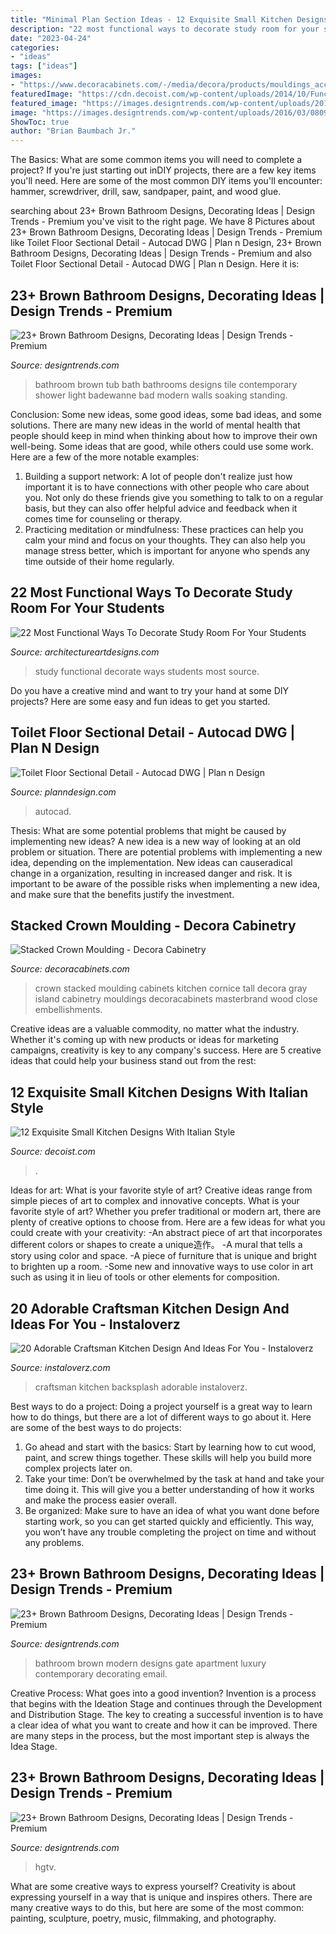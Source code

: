 ```yaml
---
title: "Minimal Plan Section Ideas - 12 Exquisite Small Kitchen Designs With Italian Style"
description: "22 most functional ways to decorate study room for your students"
date: "2023-04-24"
categories:
- "ideas"
tags: ["ideas"]
images:
- "https://www.decoracabinets.com/-/media/decora/products/mouldings_accents/stacked_crown_moulding.jpg"
featuredImage: "https://cdn.decoist.com/wp-content/uploads/2014/10/Functional-and-smart-small-modern-kitchen.jpg"
featured_image: "https://images.designtrends.com/wp-content/uploads/2016/03/08094948/Modern-brown-bathroom-design.jpg"
image: "https://images.designtrends.com/wp-content/uploads/2016/03/08094948/Modern-brown-bathroom-design.jpg"
ShowToc: true
author: "Brian Baumbach Jr."
---
```



The Basics: What are some common items you will need to complete a project?
If you're just starting out inDIY projects, there are a few key items you'll need. Here are some of the most common DIY items you'll encounter: hammer, screwdriver, drill, saw, sandpaper, paint, and wood glue.

	

		
searching about 23+ Brown Bathroom Designs, Decorating Ideas | Design Trends - Premium you've visit to the right page. We have 8 Pictures about 23+ Brown Bathroom Designs, Decorating Ideas | Design Trends - Premium like Toilet Floor Sectional Detail - Autocad DWG | Plan n Design, 23+ Brown Bathroom Designs, Decorating Ideas | Design Trends - Premium and also Toilet Floor Sectional Detail - Autocad DWG | Plan n Design. Here it is:
		
    
## 23+ Brown Bathroom Designs, Decorating Ideas | Design Trends - Premium

<img loading=lazy src="https://images.designtrends.com/wp-content/uploads/2016/03/08095124/Brown-bathroom-with-white-bath-tub.jpg" onerror="this.onerror=null;this.src='https://tse3.mm.bing.net/th?id=OIP.RpkfVBMLyN7vKU5ZEWsZdAHaJ4&amp;pid=15.1';" alt="23+ Brown Bathroom Designs, Decorating Ideas | Design Trends - Premium">

_Source: designtrends.com_

>bathroom brown tub bath bathrooms designs tile contemporary shower light badewanne bad modern walls soaking standing. 

	

Conclusion: Some new ideas, some good ideas, some bad ideas, and some solutions.
There are many new ideas in the world of mental health that people should keep in mind when thinking about how to improve their own well-being. Some ideas that are good, while others could use some work. Here are a few of the more notable examples: 
1) Building a support network: A lot of people don't realize just how important it is to have connections with other people who care about you. Not only do these friends give you something to talk to on a regular basis, but they can also offer helpful advice and feedback when it comes time for counseling or therapy. 
2) Practicing meditation or mindfulness: These practices can help you calm your mind and focus on your thoughts. They can also help you manage stress better, which is important for anyone who spends any time outside of their home regularly.

    
## 22 Most Functional Ways To Decorate Study Room For Your Students

<img loading=lazy src="http://www.architectureartdesigns.com/wp-content/uploads/2016/05/4-33.jpg" onerror="this.onerror=null;this.src='https://tse3.mm.bing.net/th?id=OIP.1dfzIR3RxcSAdQh7M84icAHaLI&amp;pid=15.1';" alt="22 Most Functional Ways To Decorate Study Room For Your Students">

_Source: architectureartdesigns.com_

>study functional decorate ways students most source. 

	

Do you have a creative mind and want to try your hand at some DIY projects? Here are some easy and fun ideas to get you started.

    
## Toilet Floor Sectional Detail - Autocad DWG | Plan N Design

<img loading=lazy src="http://www.planndesign.com/sites/default/files/styles/1200x620/public/dwgs/2017/06/08/image1_24.jpg?itok=CA17rsHi" onerror="this.onerror=null;this.src='https://tse3.mm.bing.net/th?id=OIP.rmTKL65DEtrw4XgD_8QF6gHaD0&amp;pid=15.1';" alt="Toilet Floor Sectional Detail - Autocad DWG | Plan n Design">

_Source: planndesign.com_

>autocad. 

	

Thesis: What are some potential problems that might be caused by implementing new ideas?
A new idea is a new way of looking at an old problem or situation. There are potential problems with implementing a new idea, depending on the implementation. New ideas can causeradical change in a organization, resulting in increased danger and risk. It is important to be aware of the possible risks when implementing a new idea, and make sure that the benefits justify the investment.

    
## Stacked Crown Moulding - Decora Cabinetry

<img loading=lazy src="https://www.decoracabinets.com/-/media/decora/products/mouldings_accents/stacked_crown_moulding.jpg" onerror="this.onerror=null;this.src='https://tse3.mm.bing.net/th?id=OIP.a7zdUGdKM6S-nYZHmDNorAHaLH&amp;pid=15.1';" alt="Stacked Crown Moulding - Decora Cabinetry">

_Source: decoracabinets.com_

>crown stacked moulding cabinets kitchen cornice tall decora gray island cabinetry mouldings decoracabinets masterbrand wood close embellishments. 

	

Creative ideas are a valuable commodity, no matter what the industry. Whether it's coming up with new products or ideas for marketing campaigns, creativity is key to any company's success. Here are 5 creative ideas that could help your business stand out from the rest: 

    
## 12 Exquisite Small Kitchen Designs With Italian Style

<img loading=lazy src="https://cdn.decoist.com/wp-content/uploads/2014/10/Functional-and-smart-small-modern-kitchen.jpg" onerror="this.onerror=null;this.src='https://tse4.mm.bing.net/th?id=OIP.TVPSbOw9AZ5O6PMwTuVHGgHaEK&amp;pid=15.1';" alt="12 Exquisite Small Kitchen Designs With Italian Style">

_Source: decoist.com_

>. 

	

Ideas for art: What is your favorite style of art?
Creative ideas range from simple pieces of art to complex and innovative concepts. What is your favorite style of art? Whether you prefer traditional or modern art, there are plenty of creative options to choose from. Here are a few ideas for what you could create with your creativity: 
-An abstract piece of art that incorporates different colors or shapes to create a unique造作。
-A mural that tells a story using color and space.
-A piece of furniture that is unique and bright to brighten up a room.
-Some new and innovative ways to use color in art such as using it in lieu of tools or other elements for composition.

    
## 20 Adorable Craftsman Kitchen Design And Ideas For You - Instaloverz

<img loading=lazy src="http://www.instaloverz.com/wp-content/uploads/2017/04/5-Craftsman-Kitchen-Backsplash-Ideas.jpg" onerror="this.onerror=null;this.src='https://tse1.mm.bing.net/th?id=OIP.A3jic2UqVvcerNzDcoRPwwHaJP&amp;pid=15.1';" alt="20 Adorable Craftsman Kitchen Design And Ideas For You - Instaloverz">

_Source: instaloverz.com_

>craftsman kitchen backsplash adorable instaloverz. 

	

Best ways to do a project:
Doing a project yourself is a great way to learn how to do things, but there are a lot of different ways to go about it. Here are some of the best ways to do projects: 
1. Go ahead and start with the basics: Start by learning how to cut wood, paint, and screw things together. These skills will help you build more complex projects later on. 
2. Take your time: Don’t be overwhelmed by the task at hand and take your time doing it. This will give you a better understanding of how it works and make the process easier overall. 
3. Be organized: Make sure to have an idea of what you want done before starting work, so you can get started quickly and efficiently. This way, you won’t have any trouble completing the project on time and without any problems.

    
## 23+ Brown Bathroom Designs, Decorating Ideas | Design Trends - Premium

<img loading=lazy src="https://images.designtrends.com/wp-content/uploads/2016/03/08094948/Modern-brown-bathroom-design.jpg" onerror="this.onerror=null;this.src='https://tse4.mm.bing.net/th?id=OIP.oO2fknEmeVXRplZdrcHN0gHaJ9&amp;pid=15.1';" alt="23+ Brown Bathroom Designs, Decorating Ideas | Design Trends - Premium">

_Source: designtrends.com_

>bathroom brown modern designs gate apartment luxury contemporary decorating email. 

	

Creative Process: What goes into a good invention?
Invention is a process that begins with the Ideation Stage and continues through the Development and Distribution Stage. The key to creating a successful invention is to have a clear idea of what you want to create and how it can be improved. There are many steps in the process, but the most important step is always the Idea Stage.

    
## 23+ Brown Bathroom Designs, Decorating Ideas | Design Trends - Premium

<img loading=lazy src="https://images.designtrends.com/wp-content/uploads/2016/03/08092533/Brown-and-white-color-bathroom-design.jpeg" onerror="this.onerror=null;this.src='https://tse3.mm.bing.net/th?id=OIP.Ed98_UI6Lwkdk8w1wrhRBwHaJ4&amp;pid=15.1';" alt="23+ Brown Bathroom Designs, Decorating Ideas | Design Trends - Premium">

_Source: designtrends.com_

>hgtv. 

	

What are some creative ways to express yourself?
Creativity is about expressing yourself in a way that is unique and inspires others. There are many creative ways to do this, but here are some of the most common: painting, sculpture, poetry, music, filmmaking, and photography.

